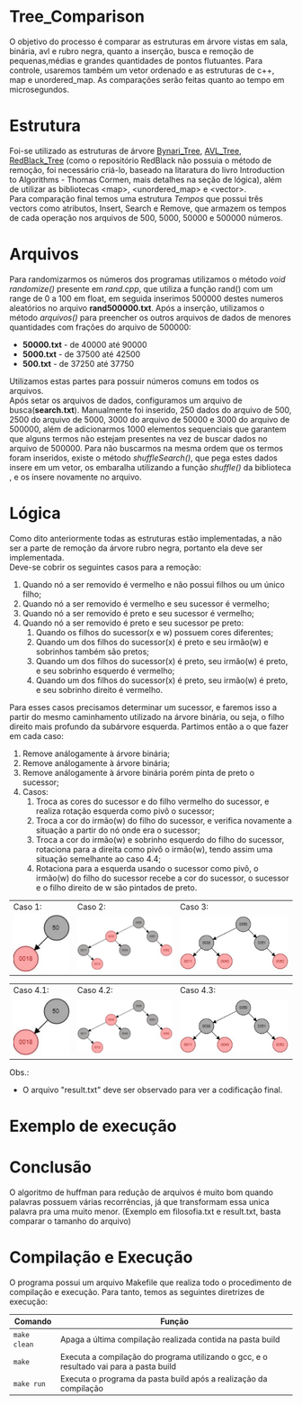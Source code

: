 # Tree_Comparison
O objetivo do processo é comparar as estruturas em árvore vistas em sala, binária, avl e rubro negra, quanto a inserção, busca e remoção de pequenas,médias e grandes quantidades de pontos flutuantes. Para controle, usaremos também um vetor ordenado e as estruturas de c++, map e unordered_map. As comparações serão feitas quanto ao tempo em microsegundos.     
# Estrutura
Foi-se utilizado as estruturas de árvore [Bynari_Tree](https://github.com/mpiress/basic_tree), [AVL_Tree](https://github.com/mpiress/avl_tree), [RedBlack_Tree](https://github.com/mpiress/RedBlack) (como o repositório RedBlack não possuia o método de remoção, foi necessário criá-lo, baseado na litaratura do livro Introduction to Algorithms - Thomas Cormen, mais detalhes na seção de lógica), além de utilizar as bibliotecas \<map>, <unordered_map> e \<vector>.     
Para comparação final temos uma estrutura *Tempos* que possui três vectors como atributos, Insert, Search e Remove, que armazem os tempos de cada operação nos arquivos de 500, 5000, 50000 e 500000 números.     

# Arquivos    
Para randomizarmos os números dos programas utilizamos o  método *void randomize()* presente em *rand.cpp*, que utiliza a função rand() com um range de 0 a 100 em float, em seguida inserimos 500000 destes numeros aleatórios no arquivo **rand500000.txt**. Após a inserção, utilizamos o método *arquivos()* para preencher os outros arquivos de dados de menores quantidades com frações do arquivo de 500000:      
- **50000.txt** - de 40000 até 90000   
- **5000.txt**  - de 37500 até 42500   
- **500.txt**   - de 37250 até 37750   

Utilizamos estas partes para possuir números comuns em todos os arquivos.      
Após setar os arquivos de dados, configuramos um arquivo de busca(**search.txt**). Manualmente foi inserido, 250 dados do arquivo de 500, 2500 do arquivo de 5000, 3000 do arquivo de 50000 e 3000 do arquivo de 500000, além de adicionarmos 1000 elementos sequenciais que garantem que alguns termos não estejam presentes na vez de buscar dados no arquivo de 500000. Para não buscarmos na mesma ordem que os termos foram inseridos, existe o método *shuffleSearch()*, que pega estes dados insere em um vetor, os embaralha utilizando a função *shuffle()* da biblioteca <algorithm>, e os insere novamente no arquivo.    

# Lógica
Como dito anteriormente todas as estruturas estão implementadas, a não ser a parte de remoção da árvore rubro negra, portanto ela deve ser implementada.       
Deve-se cobrir os seguintes casos para a remoção:

1) Quando nó a ser removido é vermelho e não possui filhos ou um único filho;      
2)  Quando nó a ser removido é vermelho e seu sucessor é vermelho;   
3)  Quando nó a ser removido é preto e seu sucessor é vermelho;   
4)  Quando nó a ser removido é preto e seu sucessor pe preto:    
	1) Quando os filhos do sucessor(x e w) possuem cores diferentes;     
	2) Quando um dos filhos do sucessor(x) é preto e seu irmão(w) e sobrinhos também são pretos;    
	3) Quando um dos filhos do sucessor(x) é preto, seu irmão(w) é preto, e seu sobrinho esquerdo é vermelho;    
	4) Quando um dos filhos do sucessor(x) é preto, seu irmão(w) é preto, e seu sobrinho direito é vermelho.

Para esses casos precisamos determinar um sucessor, e faremos isso a partir do mesmo caminhamento utilizado na árvore binária, ou seja, o filho direito mais profundo da subárvore esquerda. Partimos então a o que fazer em cada caso:

1) Remove análogamente à árvore binária;
2) Remove análogamente à árvore binária;
3) Remove análogamente à árvore binária porém pinta de preto o sucessor;    
4) Casos:    
   1) Troca as cores do sucessor e do filho vermelho do sucessor, e realiza rotação esquerda como pivô o sucessor;
   2) Troca a cor do irmão(w) do filho do sucessor, e verifica novamente a situação a partir do nó onde era o sucessor;
   3) Troca a cor do irmão(w) e sobrinho esquerdo do filho do sucessor, rotaciona para a direita como pivô o irmão(w), tendo assim uma situação semelhante ao caso 4.4;
   4) Rotaciona para a esquerda usando o sucessor como pivô, o irmão(w) do filho do sucessor recebe a cor do sucessor, o sucessor e o filho direito de w são pintados de preto.
 
<center>
<table>
   <tr>
      <td>Caso 1:</td>
      <td>Caso 2:</td>
      <td>Caso 3:</td>
   </tr>
   <tr>
      <td><img src="imgs/caso1.gif" width=185/></td>
      <td><img src="imgs/caso2.gif" /></td>
      <td><img src="imgs/caso3.gif" width=400/></td>
   </tr>
</table>
<table>
   <tr>
      <td>Caso 4.1:</td>
      <td>Caso 4.2:</td>
      <td>Caso 4.3:</td>
   </tr>
   <tr>
      <td><img src="imgs/caso1.gif" width=185/></td>
      <td><img src="imgs/caso2.gif" /></td>
      <td><img src="imgs/caso3.gif" width=400/></td>
   </tr>
</table>
</center>


Obs.:      
- O arquivo "result.txt" deve ser observado para ver a codificação final. 

# Exemplo de execução


# Conclusão

O algoritmo de huffman para redução de arquivos é muito bom quando palavras possuem várias recorrências, já que transformam essa unica palavra pra uma muito menor. (Exemplo em filosofia.txt e result.txt, basta comparar o tamanho do arquivo)

# Compilação e Execução

O programa possui um arquivo Makefile que realiza todo o procedimento de compilação e execução. Para tanto, temos as seguintes diretrizes de execução:


| Comando                |  Função                                                                                           |
| -----------------------| ------------------------------------------------------------------------------------------------- |
|  `make clean`          | Apaga a última compilação realizada contida na pasta build                                        |
|  `make`                | Executa a compilação do programa utilizando o gcc, e o resultado vai para a pasta build           |
|  `make run`            | Executa o programa da pasta build após a realização da compilação                                 |
